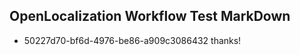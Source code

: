 ## OpenLocalization Workflow Test MarkDown
* 50227d70-bf6d-4976-be86-a909c3086432 
thanks!<!--HONumber=Mar16_HO3-->
